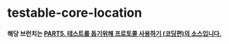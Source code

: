 testable-core-location
======================

#### 해당 브런치는 [PART5. 테스트를 돕기위해 프로토콜 사용하기 (코딩편)의 소스입니다.](https://github.com/jiwonsis/testable-core-location/commit/da56848ff3389ce78f8264ab8ade153b7d534057)
